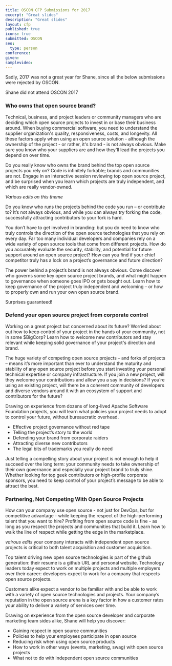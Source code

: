 ```yaml
---
title: OSCON CFP Submissions for 2017
excerpt: "Great slides"
description: "Great slides"
layout: cfp
published: true
icons: true
submitted: OSCON
seo:
  type: person
conference: 
given: 
samplevideo: 
---
```


Sadly, 2017 was not a great year for Shane, since all the below submissions were rejected by OSCON.

<div class="lead bg-info well">
Shane did not attend OSCON 2017
</div>

### Who owns that open source brand?

Technical, business, and project leaders or community managers who are deciding which open source projects to invest in or base their business around.  When buying commercial software, you need to understand the supplier organization's quality, responsiveness, costs, and longevity.  All these factors apply when using an open source solution - although the ownership of the project - or rather, it's brand - is not always obvious.  Make sure you know who your suppliers are and how they'll lead the projects you depend on over time.

Do you really know who owns the brand behind the top open source projects you rely on? Code is infinitely forkable; brands and communities are not. Engage in an interactive session reviewing top open source project, and be surprised when you learn which projects are truly independent, and which are really vendor-owned.

_Various edits on this theme_

Do you know who runs the projects behind the code you run – or contribute to? It’s not always obvious, and while you can always try forking the code, successfully attracting contributors to your fork is hard.

You don’t have to get involved in branding: but you do need to know who truly controls the direction of the open source technologies that you rely on every day. Far too many individual developers and companies rely on a wide variety of open source tools that come from different projects. How do you accurately evaluate the security, stability, and potential for future support around an open source project? How can you find if your chief competitor truly has a lock on a project’s governance and future direction?

The power behind a project’s brand is not always obvious. Come discover who governs some key open source project brands, and what might happen to governance when someone goes IPO or gets bought out. Learn how to keep governance of the project truly independent and welcoming – or how to properly own and run your own open source brand.

Surprises guaranteed!

### Defend your open source project from corporate control

Working on a great project but concerned about its future? Worried about out how to keep control of your project in the hands of your community, not in some $BigCorp? Learn how to welcome new contributors and stay relevant while keeping solid governance of your project's direction and brand.

The huge variety of competing open source projects – and forks of projects – means it’s more important than ever to understand the maturity and stability of any open source project before you start investing your personal technical expertise or company infrastructure. If you join a new project, will they welcome your contributions and allow you a say in decisions? If you’re using an existing project, will there be a coherent community of developers and diverse vendors around it with an ecosystem of support and contributors for the future?

Drawing on experience from dozens of long-lived Apache Software Foundation projects, you will learn what policies your project needs to adopt to control your future, without bureaucratic overhead.

- Effective project governance without red tape
- Telling the project’s story to the world
- Defending your brand from corporate raiders
- Attracting diverse new contributors
- The legal bits of trademarks you really do need
  
Just telling a compelling story about your project is not enough to help it succeed over the long term: your community needs to take ownership of their own governance and especially your project brand to truly shine. Whether looking for top geek contributors or high-profile corporate sponsors, you need to keep control of your project’s message to be able to attract the best.

### Partnering, Not Competing With Open Source Projects

How can your company use open source - not just for DevOps, but for competitive advantage - while keeping the respect of the high-performing talent that you want to hire? Profiting from open source code is fine - as long as you respect the projects and communities that build it. Learn how to walk the line of respect while getting the edge in the marketplace.

_vairous edits_ your company interacts with independent open source projects is critical to both talent acquisition and customer acquisition.

Top talent driving new open source technologies is part of the github generation: their resume is a github URL and personal website. Technology leaders today expect to work on multiple projects and multiple employers over their career: developers expect to work for a company that respects open source projects.

Customers alike expect a vendor to be familiar with and be able to work with a variety of open source technologies and projects. Your company’s reputation in the open source arena is a key factor in how a customer rates your ability to deliver a variety of services over time.

Drawing on experience from the open source developer and corporate marketing team sides alike, Shane will help you discover:

- Gaining respect in open source communities
- Policies to help your employees participate in open source
- Reducing risk when using open source products
- How to work in other ways (events, marketing, swag) with open source projects
- What not to do with independent open source communities
